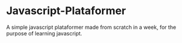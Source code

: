 # Javascript-Plataformer
A simple javascript plataformer made from scratch in a week, for the purpose of learning javascript.
